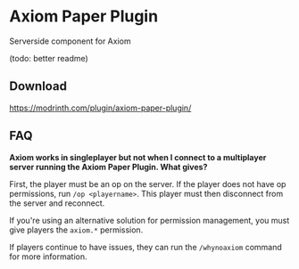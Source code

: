 # Axiom Paper Plugin

Serverside component for Axiom

(todo: better readme)

## Download
https://modrinth.com/plugin/axiom-paper-plugin/

## FAQ

**Axiom works in singleplayer but not when I connect to a multiplayer server running the Axiom Paper Plugin. What gives?**

First, the player must be an op on the server. If the player does not have op permissions, run `/op <playername>`. This player must then disconnect from the server and reconnect.

If you're using an alternative solution for permission management, you must give players the `axiom.*` permission.

If players continue to have issues, they can run the `/whynoaxiom` command for more information.
